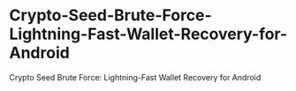 # Crypto-Seed-Brute-Force-Lightning-Fast-Wallet-Recovery-for-Android
Crypto Seed Brute Force: Lightning-Fast Wallet Recovery for Android
